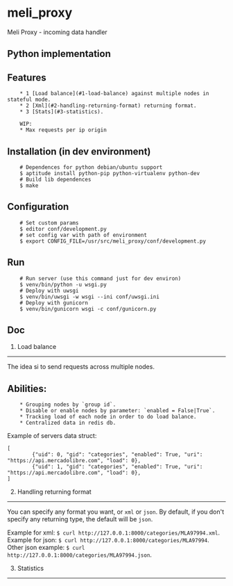 meli_proxy
===
Meli Proxy - incoming data handler

Python implementation
---

Features
----
        * 1 [Load balance](#1-load-balance) against multiple nodes in stateful mode.
        * 2 [Xml](#2-handling-returning-format) returning format.
        * 3 [Stats](#3-statistics).

        WIP:
        * Max requests per ip origin

Installation (in dev environment)
----
        # Dependences for python debian/ubuntu support
        $ aptitude install python-pip python-virtualenv python-dev
        # Build lib dependences
        $ make

Configuration
----

        # Set custom params
        $ editor conf/development.py
        # set config var with path of environment
        $ export CONFIG_FILE=/usr/src/meli_proxy/conf/development.py

Run
----
        # Run server (use this command just for dev environ)
        $ venv/bin/python -u wsgi.py
        # Deploy with uwsgi
        $ venv/bin/uwsgi -w wsgi --ini conf/uwsgi.ini
        # Deploy with gunicorn
        $ venv/bin/gunicorn wsgi -c conf/gunicorn.py

Doc
----

1. Load balance
-------

The idea si to send requests across multiple nodes.

Abilities:
----------

        * Grouping nodes by `group id`.
        * Disable or enable nodes by parameter: `enabled = False|True`.
        * Tracking load of each node in order to do load balance.
        * Centralized data in redis db.

Example of servers data struct:

```
[
        {"uid": 0, "gid": "categories", "enabled": True, "uri": "https://api.mercadolibre.com", "load": 0},
        {"uid": 1, "gid": "categories", "enabled": True, "uri": "https://api.mercadolibre.com", "load": 0},
]
```

2. Handling returning format
-------

You can specify any format you want, or `xml` or `json`.
By default, if you don't specify any returning type, the default will be `json`.

Example for xml: `$ curl http://127.0.0.1:8000/categories/MLA97994.xml`.
Example for json: `$ curl http://127.0.0.1:8000/categories/MLA97994`.
Other json example: `$ curl http://127.0.0.1:8000/categories/MLA97994.json`.


3. Statistics
-------
